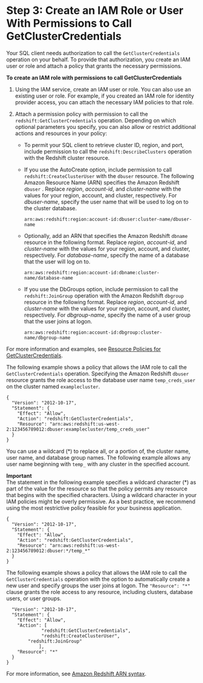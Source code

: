 # Step 3: Create an IAM Role or User With Permissions to Call GetClusterCredentials<a name="generating-iam-credentials-role-permissions"></a>

Your SQL client needs authorization to call the `GetClusterCredentials` operation on your behalf\. To provide that authorization, you create an IAM user or role and attach a policy that grants the necessary permissions\.

**To create an IAM role with permissions to call GetClusterCredentials**

1. Using the IAM service, create an IAM user or role\. You can also use an existing user or role\. For example, if you created an IAM role for identity provider access, you can attach the necessary IAM policies to that role\. 

1. Attach a permission policy with permission to call the `redshift:GetClusterCredentials` operation\. Depending on which optional parameters you specify, you can also allow or restrict additional actions and resources in your policy:
   + To permit your SQL client to retrieve cluster ID, region, and port, include permission to call the `redshift:DescribeClusters` operation with the Redshift cluster resource\. 
   + If you use the AutoCreate option, include permission to call `redshift:CreateClusterUser` with the `dbuser` resource\. The following Amazon Resource Name \(ARN\) specifies the Amazon Redshift `dbuser` \. Replace *region*, *account\-id*, and *cluster\-name* with the values for your region, account, and cluster, respectively\. For *dbuser\-name*, specify the user name that will be used to log on to the cluster database\. 

     ```
     arn:aws:redshift:region:account-id:dbuser:cluster-name/dbuser-name
     ```
   + Optionally, add an ARN that specifies the Amazon Redshift `dbname` resource in the following format\. Replace *region*, *account\-id*, and *cluster\-name* with the values for your region, account, and cluster, respectively\. For *database\-name*, specify the name of a database that the user will log on to\. 

     ```
     arn:aws:redshift:region:account-id:dbname:cluster-name/database-name
     ```
   + If you use the DbGroups option, include permission to call the `redshift:JoinGroup` operation with the Amazon Redshift `dbgroup` resource in the following format\. Replace *region*, *account\-id*, and *cluster\-name* with the values for your region, account, and cluster, respectively\. For *dbgroup\-name*, specify the name of a user group that the user joins at logon\.

     ```
     arn:aws:redshift:region:account-id:dbgroup:cluster-name/dbgroup-name
     ```

For more information and examples, see [Resource Policies for GetClusterCredentials](redshift-iam-access-control-identity-based.md#redshift-policy-resources.getclustercredentials-resources)\.

The following example shows a policy that allows the IAM role to call the `GetClusterCredentials` operation\. Specifying the Amazon Redshift `dbuser` resource grants the role access to the database user name `temp_creds_user` on the cluster named `examplecluster`\.

```
{
  "Version": "2012-10-17",
  "Statement": {
    "Effect": "Allow",
    "Action": "redshift:GetClusterCredentials",
    "Resource": "arn:aws:redshift:us-west-2:123456789012:dbuser:examplecluster/temp_creds_user"
  }
}
```

You can use a wildcard \(\*\) to replace all, or a portion of, the cluster name, user name, and database group names\. The following example allows any user name beginning with `temp_` with any cluster in the specified account\.

**Important**  
The statement in the following example specifies a wildcard character \(\*\) as part of the value for the resource so that the policy permits any resource that begins with the specified characters\. Using a wildcard character in your IAM policies might be overly permissive\. As a best practice, we recommend using the most restrictive policy feasible for your business application\. 

```
{
  "Version": "2012-10-17",
  "Statement": {
    "Effect": "Allow",
    "Action": "redshift:GetClusterCredentials",
    "Resource": "arn:aws:redshift:us-west-2:123456789012:dbuser:*/temp_*"
  }
}
```

The following example shows a policy that allows the IAM role to call the `GetClusterCredentials` operation with the option to automatically create a new user and specify groups the user joins at logon\. The `"Resource": "*" `clause grants the role access to any resource, including clusters, database users, or user groups\.

```
  "Version": "2012-10-17",
  "Statement": {
    "Effect": "Allow",
    "Action": [
             "redshift:GetClusterCredentials",
             "redshift:CreateClusterUser",
		"redshift:JoinGroup"
            ],
    "Resource": "*"
  }
}
```

For more information, see [Amazon Redshift ARN syntax](https://docs.aws.amazon.com/general/latest/gr/aws-arns-and-namespaces.html#arn-syntax-redshift)\.